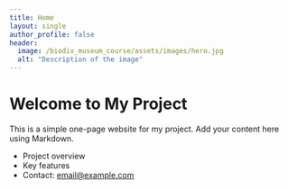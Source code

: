```yaml
---
title: Home
layout: single
author_profile: false
header:
  image: /biodiv_museum_course/assets/images/hero.jpg
  alt: "Description of the image"
---
```


# Welcome to My Project

This is a simple one-page website for my project. Add your content here using Markdown.

- Project overview
- Key features
- Contact: email@example.com